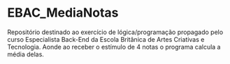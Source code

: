 # EBAC_MediaNotas
 
 Repositório destinado ao exercício de lógica/programação propagado pelo curso Especialista Back-End da Escola Britânica de Artes Criativas e Tecnologia. Aonde ao receber o estímulo de 4 notas o programa calcula a média delas.
